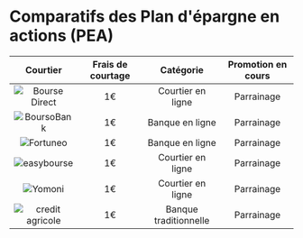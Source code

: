 # Comparatifs des Plan d'épargne en actions (PEA)

|Courtier|Frais de courtage|Catégorie|Promotion en cours|
|:-------------:|:-----------:|:----:|:----:|
|![Bourse Direct](https://i.ibb.co/k4zZd5m/1.webp)|1€|Courtier en ligne|Parrainage|
|![BoursoBank](https://i.ibb.co/yP0KyJv/4.jpg)|1€|Banque en ligne|Parrainage|
|![Fortuneo](https://i.ibb.co/dJjf60q/2.webp)|1€|Banque en ligne|Parrainage|
|![easybourse](https://i.ibb.co/prC8Q5x/5.webp)|1€|Courtier en ligne|Parrainage|
|![Yomoni](https://i.ibb.co/xHqr2PS/3.webp)|1€|Courtier en ligne|Parrainage|
|![credit agricole](https://i.ibb.co/WBRqXwY/ca.png)|1€|Banque traditionnelle|Parrainage|


